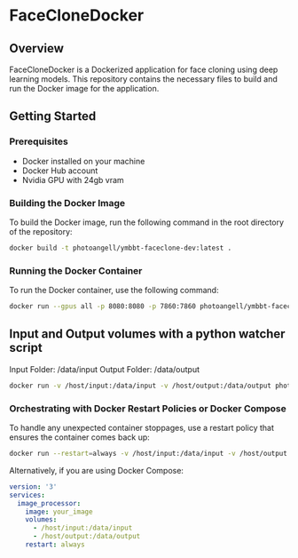 # FaceCloneDocker

## Overview

FaceCloneDocker is a Dockerized application for face cloning using deep learning models. This repository contains the necessary files to build and run the Docker image for the application.

## Getting Started

### Prerequisites

- Docker installed on your machine
- Docker Hub account
- Nvidia GPU with 24gb vram

### Building the Docker Image

To build the Docker image, run the following command in the root directory of the repository:

```bash
docker build -t photoangell/ymbbt-faceclone-dev:latest .
```

### Running the Docker Container

To run the Docker container, use the following command:

```bash
docker run --gpus all -p 8080:8080 -p 7860:7860 photoangell/ymbbt-faceclone-dev:latest
```

## Input and Output volumes with a python watcher script
Input Folder: /data/input
Output Folder: /data/output

```bash
docker run -v /host/input:/data/input -v /host/output:/data/output photoangell/ymbbt-faceclone-dev:latest
```
### Orchestrating with Docker Restart Policies or Docker Compose

To handle any unexpected container stoppages, use a restart policy that ensures the container comes back up:

```bash
docker run --restart=always -v /host/input:/data/input -v /host/output:/data/output photoangell/ymbbt-faceclone-dev:latest
```

Alternatively, if you are using Docker Compose:
```yaml
version: '3'
services:
  image_processor:
    image: your_image
    volumes:
      - /host/input:/data/input
      - /host/output:/data/output
    restart: always
```